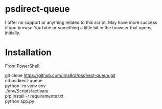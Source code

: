﻿# psdirect-queue
I offer no support or anything related to this script. May have more success if you browse YouTube or something a little bit in the browser that opens initially.

# Installation
From PowerShell:

git clone https://github.com/ima9rd/psdirect-queue.git  
cd psdirect-queue  
python -m venv env  
./env/Scripts/activate  
pip install -r requirements.txt  
python app.py
